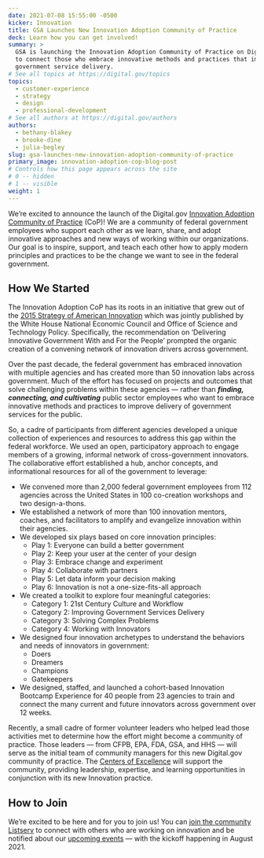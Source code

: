 ```yaml
---
date: 2021-07-08 15:55:00 -0500
kicker: Innovation
title: GSA Launches New Innovation Adoption Community of Practice
deck: Learn how you can get involved!
summary: >
  GSA is launching the Innovation Adoption Community of Practice on Digital.gov
  to connect those who embrace innovative methods and practices that improve
  government service delivery.
# See all topics at https://digital.gov/topics
topics:
  - customer-experience
  - strategy
  - design
  - professional-development
# See all authors at https://digital.gov/authors
authors:
  - bethany-blakey
  - brooke-dine
  - julia-begley
slug: gsa-launches-new-innovation-adoption-community-of-practice
primary_image: innovation-adoption-cop-blog-post
# Controls how this page appears across the site
# 0 -- hidden
# 1 -- visible
weight: 1
---
```

We’re excited to announce the launch of the Digital.gov [Innovation Adoption Community of Practice](https://digital.gov/communities/innovation-adoption/) (CoP)! We are a community of federal government employees who support each other as we learn, share, and adopt innovative approaches and new ways of working within our organizations. Our goal is to inspire, support, and teach each other how to apply modern principles and practices to be the change we want to see in the federal government.


## How We Started

The Innovation Adoption CoP has its roots in an initiative that grew out of the [2015 Strategy of American Innovation](https://obamawhitehouse.archives.gov/sites/default/files/strategy_for_american_innovation_october_2015.pdf) which was jointly published by the White House National Economic Council and Office of Science and Technology Policy. Specifically, the recommendation on ‘Delivering Innovative Government With and For the People’ prompted the organic creation of a convening network of innovation drivers across government.

Over the past decade, the federal government has embraced innovation with multiple agencies and has created more than 50 innovation labs across government. Much of the effort has focused on projects and outcomes that solve challenging problems within these agencies — rather than ***finding, connecting, and cultivating*** public sector employees who want to embrace innovative methods and practices to improve delivery of government services for the public.

So, a cadre of participants from different agencies developed a unique collection of experiences and resources to address this gap within the federal workforce. We used an open, participatory approach to engage members of a growing, informal network of cross-government innovators. The collaborative effort established a hub, anchor concepts, and informational resources for all of the government to leverage:

* We convened more than 2,000 federal government employees from 112 agencies across the United States in 100 co-creation workshops and two design-a-thons.
* We established a network of more than 100 innovation mentors, coaches, and facilitators to amplify and evangelize innovation within their agencies.
* We developed six plays based on core innovation principles:
  * Play 1: Everyone can build a better government
  * Play 2: Keep your user at the center of your design
  * Play 3: Embrace change and experiment
  * Play 4: Collaborate with partners
  * Play 5: Let data inform your decision making
  * Play 6: Innovation is not a one-size-fits-all approach
* We created a toolkit to explore four meaningful categories:
  * Category 1: 21st Century Culture and Workflow
  * Category 2: Improving Government Services Delivery
  * Category 3: Solving Complex Problems
  * Category 4: Working with Innovators
* We designed four innovation archetypes to understand the behaviors and needs of innovators in government:
  * Doers
  * Dreamers
  * Champions
  * Gatekeepers
* We designed, staffed, and launched a cohort-based Innovation Bootcamp Experience for 40 people from 23 agencies to train and connect the many current and future innovators across government over 12 weeks.


Recently, a small cadre of former volunteer leaders who helped lead those activities met to determine how the effort might become a community of practice. Those leaders — from CFPB, EPA, FDA, GSA, and HHS — will serve as the initial team of community managers for this new Digital.gov community of practice. The [Centers of Excellence](https://coe.gsa.gov/) will support the community, providing leadership, expertise, and learning opportunities in conjunction with its new Innovation practice.

## How to Join

We’re excited to be here and for you to join us! You can [join the community Listserv](https://digital.gov/communities/innovation-adoption/) to connect with others who are working on innovation and be notified about our [upcoming events](https://digital.gov/events/) — with the kickoff happening in August 2021.

